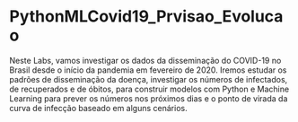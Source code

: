 # PythonMLCovid19_Prvisao_Evolucao
Neste Labs, vamos investigar os dados da disseminação do COVID-19 no Brasil desde o início da pandemia em fevereiro de 2020. Iremos estudar os padrões de disseminação da doença, investigar os números de infectados, de recuperados e de óbitos, para construir modelos com Python e Machine Learning para prever os números nos próximos dias e o ponto de virada da curva de infecção baseado em alguns cenários.
